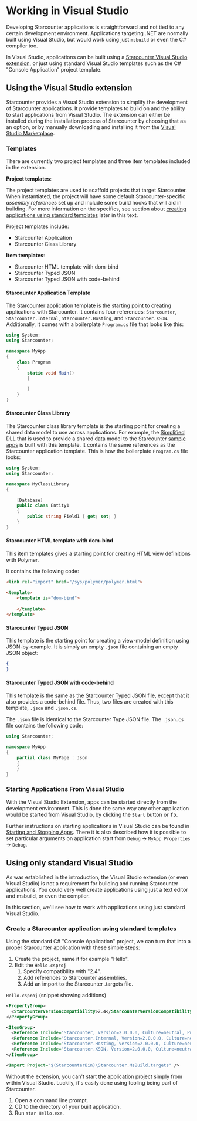 # Working in Visual Studio

Developing Starcounter applications is straightforward and not tied to any certain development environment. Applications targeting .NET are normally built using Visual Studio, but would work using just `msbuild` or even the C# compiler too.

In Visual Studio, applications can be built using a [Starcounter Visual Studio extension](https://marketplace.visualstudio.com/items?itemName=Starcounter.StarcounterforVisualStudio), or just using standard Visual Studio templates such as the C# "Console Application" project template.

## Using the Visual Studio extension

Starcounter provides a Visual Studio extension to simplify the development of Starcounter applications. It provide templates to build on and the ability to start applications from Visual Studio. The extension can either be installed during the installation process of Starcounter by choosing that as an option, or by manually downloading and installing it from the [Visual Studio Marketplace](https://marketplace.visualstudio.com/items?itemName=Starcounter.StarcounterforVisualStudio).

### Templates

There are currently two project templates and three item templates included in the extension.

**Project templates**:

The project templates are used to scaffold projects that target Starcounter. When instantiated, the project will have some default Starcounter-specific *assembly references* set up and include some build hooks that will aid in building. For more information on the specifics, see section about [creating applications using standard templates](#create-a-starcounter-application-using-standard-templates) later in this text.

Project templates include:

* Starcounter Application
* Starcounter Class Library

**Item templates**:

* Starcounter HTML template with dom-bind
* Starcounter Typed JSON
* Starcounter Typed JSON with code-behind

#### Starcounter Application Template

The Starcounter application template is the starting point to creating applications with Starcounter. It contains four references: `Starcounter`, `Starcounter.Internal`, `Starcounter.Hosting`, and `Starcounter.XSON`. Additionally, it comes with a boilerplate `Program.cs` file that looks like this:

```cs
using System;
using Starcounter;

namespace MyApp
{
    class Program
    {
        static void Main()
        {

        }
    }
}
```

#### Starcounter Class Library

The Starcounter class library template is the starting point for creating a shared data model to use across applications. For example, the [Simplified](https://github.com/StarcounterApps/Simplified) DLL that is used to provide a shared data model to the Starcounter [sample apps](https://github.com/StarcounterApps) is built with this template. It contains the same references as the Starcounter application template. This is how the boilerplate `Program.cs` file looks:

```cs
using System;
using Starcounter;

namespace MyClassLibrary
{

    [Database]
    public class Entity1
    {
        public string Field1 { get; set; }
    }
}
```

#### Starcounter HTML template with dom-bind

This item templates gives a starting point for creating HTML view definitions with Polymer. 

It contains the following code:

```html
<link rel="import" href="/sys/polymer/polymer.html">

<template>
    <template is="dom-bind">
        
    </template>
</template>
```

#### Starcounter Typed JSON

This template is the starting point for creating a view-model definition using JSON-by-example. It is simply an empty `.json` file containing an empty JSON object:

```json
{
}
```

#### Starcounter Typed JSON with code-behind

This template is the same as the Starcounter Typed JSON file, except that it also provides a code-behind file. Thus, two files are created with this template, `.json` and `.json.cs`. 

The `.json` file is identical to the Starcounter Type JSON file. The `.json.cs` file contains the following code:

```cs
using Starcounter;

namespace MyApp
{
    partial class MyPage : Json
    {
    }
}
```

### Starting Applications From Visual Studio

With the Visual Studio Extension, apps can be started directly from the development environment. This is done the same way any other application would be started from Visual Studio, by clicking the `Start` button or <kbd>f5</kbd>.

Further instructions on starting applications in Visual Studio can be found in [Starting and Stopping Apps](/guides/working-with-starcounter/starting-and-stopping-apps/). There it is also described how it is possible to set particular arguments on application start from `Debug` -> `MyApp Properties` -> `Debug`.

## Using only standard Visual Studio
As was established in the introduction, the Visual Studio extension (or even Visual Studio) is not a requirement for building and running Starcounter applications. You could very well create applications using just a text editor and msbuild, or even the compiler.

In this section, we'll see how to work with applications using just standard Visual Studio.

### Create a Starcounter application using standard templates
Using the standard C# "Console Application" project, we can turn that into a proper Starcounter application with these simple steps:

1. Create the project, name it for example "Hello".
2. Edit the `Hello.csproj`
    1. Specify compatibility with "2.4".    
    2. Add references to Starcounter assemblies.
    3. Add an import to the Starcounter .targets file.

`Hello.csproj` (snippet showing additions)
```xml
<PropertyGroup>
  <StarcounterVersionCompatibility>2.4</StarcounterVersionCompatibility>
</PropertyGroup>

<ItemGroup>
  <Reference Include="Starcounter, Version=2.0.0.0, Culture=neutral, PublicKeyToken=d2df1e81d0ca3abf" />
  <Reference Include="Starcounter.Internal, Version=2.0.0.0, Culture=neutral, PublicKeyToken=d2df1e81d0ca3abf" />
  <Reference Include="Starcounter.Hosting, Version=2.0.0.0, Culture=neutral, PublicKeyToken=d2df1e81d0ca3abf" />
  <Reference Include="Starcounter.XSON, Version=2.0.0.0, Culture=neutral, PublicKeyToken=d2df1e81d0ca3abf" />
</ItemGroup>

<Import Project="$(StarcounterBin)\Starcounter.MsBuild.targets" />
```

Without the extension, you can't start the application project simply from within Visual Studio. Luckily, it's easily done using tooling being part of Starcounter.

1. Open a command line prompt.
2. CD to the directory of your built application.
3. Run `star Hello.exe`.